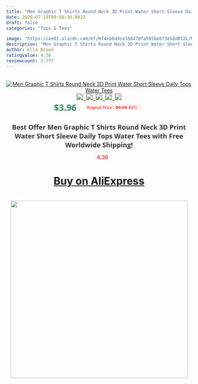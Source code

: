 ```yaml
---
title: "Men Graphic T Shirts Round Neck 3D Print Water Short Sleeve Daily Tops Water Tees"
date: 2020-07-19T09:50:36.892Z
draft: false
categories: "Tops & Tees"

image: "https://ae01.alicdn.com/kf/Hf4eb6ddce168470fa505be8f3e58d012L/Men-Graphic-T-Shirts-Round-Neck-3D-Print-Water-Short-Sleeve-Daily-Tops-Water-Tees.jpg"
description: "Men Graphic T Shirts Round Neck 3D Print Water Short Sleeve Daily Tops Water Tees"
author: Ella Brown
ratingvalue: 4.36
reviewcount: 2.777
---
```

<br>
<div style="text-align: center;">
<a href="https://s.click.aliexpress.com/e/_AMFwat" target="_blank" rel="nofollow noopener noreferrer"><img alt="Men Graphic T Shirts Round Neck 3D Print Water Short Sleeve Daily Tops Water Tees" class="magnifier-image" src="https://ae01.alicdn.com/kf/Hf4eb6ddce168470fa505be8f3e58d012L/Men-Graphic-T-Shirts-Round-Neck-3D-Print-Water-Short-Sleeve-Daily-Tops-Water-Tees.jpg_640x640.jpg">
<br>
<img style="border:1px solid salmon" src="https://ae01.alicdn.com/kf/Hf4eb6ddce168470fa505be8f3e58d012L/Men-Graphic-T-Shirts-Round-Neck-3D-Print-Water-Short-Sleeve-Daily-Tops-Water-Tees.jpg_120x120.jpg">&nbsp;&nbsp;<img style="border:1px solid salmon" src="https://ae01.alicdn.com/kf/H9ea85e9c648145ae9e122c91397dc84dN/Men-Graphic-T-Shirts-Round-Neck-3D-Print-Water-Short-Sleeve-Daily-Tops-Water-Tees.jpg_120x120.jpg">&nbsp;&nbsp;<img style="border:1px solid salmon" src="_120x120.jpg">&nbsp;&nbsp;<img style="border:1px solid salmon" src="_120x120.jpg">&nbsp;&nbsp;<img style="border:1px solid salmon" src="_120x120.jpg"></a></div><br0>
<div style="text-align: center;"><span style="background-color: white; border: 0px; box-sizing: border-box; color: seagreen; display: inline-block; font-family: &quot;open sans&quot; , &quot;arial&quot; , &quot;helvetica&quot; , sans-serif , &quot;heiti&quot;; font-size: 24px; font-stretch: inherit; font-weight: 700; line-height: inherit; margin: 0px 10px 0px 0px; padding: 0px; vertical-align: middle;">$3.96 </span>
<span style="background: rgb(255 , 241 , 241); border-radius: 3px; border: 0px; box-sizing: border-box; color: #ff4747; display: inline-block; font-family: inherit; font-size: 12px; font-stretch: inherit; font-style: inherit; font-variant: inherit; font-weight: 600; line-height: inherit; margin: 0px; padding: 2px 5px; transform: scale(0.9); vertical-align: middle;">Original Price : <b style="text-decoration: line-through;">$6.60 </b> 40%&nbsp;&nbsp;</span></div>
<h1 style="color: #333333; display: inline-block; font-family: &quot;open sans&quot; , &quot;arial&quot; , &quot;helvetica&quot; , sans-serif , &quot;heiti&quot;; font-size: 18px; font-stretch: inherit; font-weight: 700; text-align: center;">Best Offer Men Graphic T Shirts Round Neck 3D Print Water Short Sleeve Daily Tops Water Tees with Free Worldwide Shipping!</h1>
<div style="color: #ff4747; text-align: center;">
<img src="https://4.bp.blogspot.com/-M0ZcTcb-5uY/XleCXlxnR4I/AAAAAAAAAEc/OrjgMkXV1oMQFaCRZj5HQwOCBcu3w1FegCPcBGAYYCw/s1600/star.png" style="height: 15px;">&nbsp;<b>4.36</b></div>
<div class="button_cont" align="center"><a class="buynow_a" href="https://s.click.aliexpress.com/e/_AMFwat" target="_blank" rel="nofollow noopener noreferrer"><H1>Buy on AliExpress</H1></a></div><br>
<div class="separator" style="clear: both; text-align: center;">
<img src="https://lh3.googleusercontent.com/-pTy5HemUv9M/XlePHvY0dAI/AAAAAAAAAE4/0nX5iRUoIWY8eMW9Dpxeirr157OZliDIgCLcBGAsYHQ/s1600/badge.gif" width="480">
</div>
